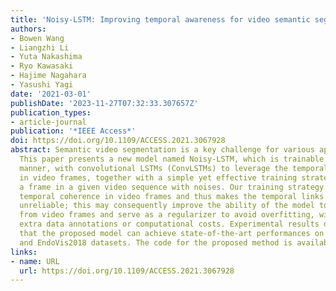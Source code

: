 ```yaml
---
title: 'Noisy-LSTM: Improving temporal awareness for video semantic segmentation'
authors:
- Bowen Wang
- Liangzhi Li
- Yuta Nakashima
- Ryo Kawasaki
- Hajime Nagahara
- Yasushi Yagi
date: '2021-03-01'
publishDate: '2023-11-27T07:32:33.307657Z'
publication_types:
- article-journal
publication: '*IEEE Access*'
doi: https://doi.org/10.1109/ACCESS.2021.3067928
abstract: Semantic video segmentation is a key challenge for various applications.
  This paper presents a new model named Noisy-LSTM, which is trainable in an end-to-end
  manner, with convolutional LSTMs (ConvLSTMs) to leverage the temporal coherence
  in video frames, together with a simple yet effective training strategy that replaces
  a frame in a given video sequence with noises. Our training strategy spoils the
  temporal coherence in video frames and thus makes the temporal links in ConvLSTMs
  unreliable; this may consequently improve the ability of the model to extract features
  from video frames and serve as a regularizer to avoid overfitting, without requiring
  extra data annotations or computational costs. Experimental results demonstrate
  that the proposed model can achieve state-of-the-art performances on both the CityScapes
  and EndoVis2018 datasets. The code for the proposed method is available at https://github.com/wbw520/NoisyLSTM.
links:
- name: URL
  url: https://doi.org/10.1109/ACCESS.2021.3067928
---
```

